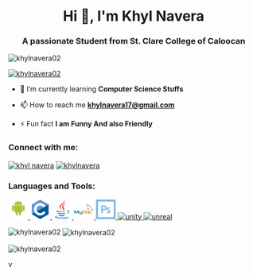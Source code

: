 <h1 align="center">Hi 👋, I'm Khyl Navera</h1>
<h3 align="center">A passionate Student from St. Clare College of Caloocan</h3>

<p align="left"> <img src="https://komarev.com/ghpvc/?username=khylnavera02&label=Profile%20views&color=0e75b6&style=flat" alt="khylnavera02" /> </p>

<p align="left"> <a href="https://github.com/ryo-ma/github-profile-trophy"><img src="https://github-profile-trophy.vercel.app/?username=khylnavera02" alt="khylnavera02" /></a> </p>

- 🌱 I’m currently learning **Computer Science Stuffs**

- 📫 How to reach me **khylnavera17@gmail.com**

- ⚡ Fun fact **I am Funny And also Friendly**

<h3 align="left">Connect with me:</h3>
<p align="left">
<a href="https://fb.com/khyl navera" target="blank"><img align="center" src="https://raw.githubusercontent.com/rahuldkjain/github-profile-readme-generator/master/src/images/icons/Social/facebook.svg" alt="khyl navera" height="30" width="40" /></a>
<a href="https://instagram.com/khylnavera" target="blank"><img align="center" src="https://raw.githubusercontent.com/rahuldkjain/github-profile-readme-generator/master/src/images/icons/Social/instagram.svg" alt="khylnavera" height="30" width="40" /></a>
</p>

<h3 align="left">Languages and Tools:</h3>
<p align="left"> <a href="https://developer.android.com" target="_blank" rel="noreferrer"> <img src="https://raw.githubusercontent.com/devicons/devicon/master/icons/android/android-original-wordmark.svg" alt="android" width="40" height="40"/> </a> <a href="https://www.cprogramming.com/" target="_blank" rel="noreferrer"> <img src="https://raw.githubusercontent.com/devicons/devicon/master/icons/c/c-original.svg" alt="c" width="40" height="40"/> </a> <a href="https://www.java.com" target="_blank" rel="noreferrer"> <img src="https://raw.githubusercontent.com/devicons/devicon/master/icons/java/java-original.svg" alt="java" width="40" height="40"/> </a> <a href="https://www.mysql.com/" target="_blank" rel="noreferrer"> <img src="https://raw.githubusercontent.com/devicons/devicon/master/icons/mysql/mysql-original-wordmark.svg" alt="mysql" width="40" height="40"/> </a> <a href="https://www.photoshop.com/en" target="_blank" rel="noreferrer"> <img src="https://raw.githubusercontent.com/devicons/devicon/master/icons/photoshop/photoshop-line.svg" alt="photoshop" width="40" height="40"/> </a> <a href="https://unity.com/" target="_blank" rel="noreferrer"> <img src="https://www.vectorlogo.zone/logos/unity3d/unity3d-icon.svg" alt="unity" width="40" height="40"/> </a> <a href="https://unrealengine.com/" target="_blank" rel="noreferrer"> <img src="https://raw.githubusercontent.com/kenangundogan/fontisto/036b7eca71aab1bef8e6a0518f7329f13ed62f6b/icons/svg/brand/unreal-engine.svg" alt="unreal" width="40" height="40"/> </a> </p>

<p><img align="left" src="https://github-readme-stats.vercel.app/api/top-langs?username=khylnavera02&show_icons=true&locale=en&layout=compact" alt="khylnavera02" /></p>

<p>&nbsp;<img align="center" src="https://github-readme-stats.vercel.app/api?username=khylnavera02&show_icons=true&locale=en" alt="khylnavera02" /></p>

<p><img align="center" src="https://github-readme-streak-stats.herokuapp.com/?user=khylnavera02&" alt="khylnavera02" /></p>
v
